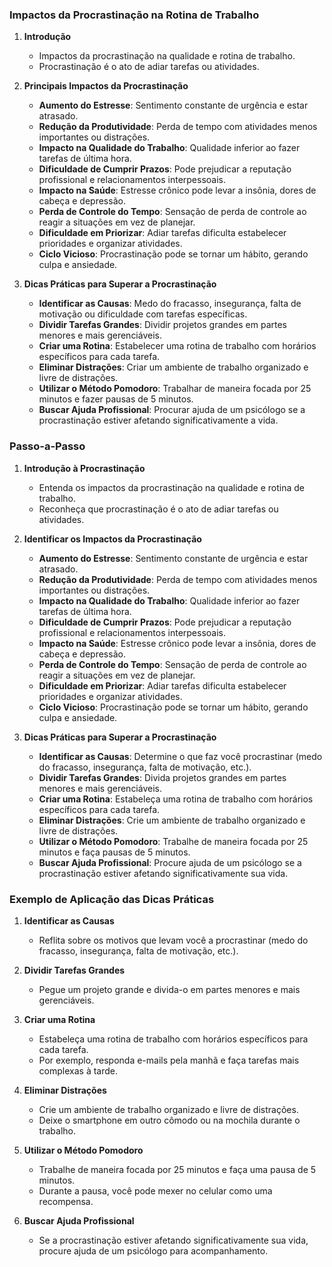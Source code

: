 ### Impactos da Procrastinação na Rotina de Trabalho

1. **Introdução**

   - Impactos da procrastinação na qualidade e rotina de trabalho.
   - Procrastinação é o ato de adiar tarefas ou atividades.

2. **Principais Impactos da Procrastinação**

   - **Aumento do Estresse**: Sentimento constante de urgência e estar atrasado.
   - **Redução da Produtividade**: Perda de tempo com atividades menos importantes ou distrações.
   - **Impacto na Qualidade do Trabalho**: Qualidade inferior ao fazer tarefas de última hora.
   - **Dificuldade de Cumprir Prazos**: Pode prejudicar a reputação profissional e relacionamentos interpessoais.
   - **Impacto na Saúde**: Estresse crônico pode levar a insônia, dores de cabeça e depressão.
   - **Perda de Controle do Tempo**: Sensação de perda de controle ao reagir a situações em vez de planejar.
   - **Dificuldade em Priorizar**: Adiar tarefas dificulta estabelecer prioridades e organizar atividades.
   - **Ciclo Vicioso**: Procrastinação pode se tornar um hábito, gerando culpa e ansiedade.

3. **Dicas Práticas para Superar a Procrastinação**
   - **Identificar as Causas**: Medo do fracasso, insegurança, falta de motivação ou dificuldade com tarefas específicas.
   - **Dividir Tarefas Grandes**: Dividir projetos grandes em partes menores e mais gerenciáveis.
   - **Criar uma Rotina**: Estabelecer uma rotina de trabalho com horários específicos para cada tarefa.
   - **Eliminar Distrações**: Criar um ambiente de trabalho organizado e livre de distrações.
   - **Utilizar o Método Pomodoro**: Trabalhar de maneira focada por 25 minutos e fazer pausas de 5 minutos.
   - **Buscar Ajuda Profissional**: Procurar ajuda de um psicólogo se a procrastinação estiver afetando significativamente a vida.

### Passo-a-Passo

1. **Introdução à Procrastinação**

   - Entenda os impactos da procrastinação na qualidade e rotina de trabalho.
   - Reconheça que procrastinação é o ato de adiar tarefas ou atividades.

2. **Identificar os Impactos da Procrastinação**

   - **Aumento do Estresse**: Sentimento constante de urgência e estar atrasado.
   - **Redução da Produtividade**: Perda de tempo com atividades menos importantes ou distrações.
   - **Impacto na Qualidade do Trabalho**: Qualidade inferior ao fazer tarefas de última hora.
   - **Dificuldade de Cumprir Prazos**: Pode prejudicar a reputação profissional e relacionamentos interpessoais.
   - **Impacto na Saúde**: Estresse crônico pode levar a insônia, dores de cabeça e depressão.
   - **Perda de Controle do Tempo**: Sensação de perda de controle ao reagir a situações em vez de planejar.
   - **Dificuldade em Priorizar**: Adiar tarefas dificulta estabelecer prioridades e organizar atividades.
   - **Ciclo Vicioso**: Procrastinação pode se tornar um hábito, gerando culpa e ansiedade.

3. **Dicas Práticas para Superar a Procrastinação**
   - **Identificar as Causas**: Determine o que faz você procrastinar (medo do fracasso, insegurança, falta de motivação, etc.).
   - **Dividir Tarefas Grandes**: Divida projetos grandes em partes menores e mais gerenciáveis.
   - **Criar uma Rotina**: Estabeleça uma rotina de trabalho com horários específicos para cada tarefa.
   - **Eliminar Distrações**: Crie um ambiente de trabalho organizado e livre de distrações.
   - **Utilizar o Método Pomodoro**: Trabalhe de maneira focada por 25 minutos e faça pausas de 5 minutos.
   - **Buscar Ajuda Profissional**: Procure ajuda de um psicólogo se a procrastinação estiver afetando significativamente sua vida.

### Exemplo de Aplicação das Dicas Práticas

1. **Identificar as Causas**

   - Reflita sobre os motivos que levam você a procrastinar (medo do fracasso, insegurança, falta de motivação, etc.).

2. **Dividir Tarefas Grandes**

   - Pegue um projeto grande e divida-o em partes menores e mais gerenciáveis.

3. **Criar uma Rotina**

   - Estabeleça uma rotina de trabalho com horários específicos para cada tarefa.
   - Por exemplo, responda e-mails pela manhã e faça tarefas mais complexas à tarde.

4. **Eliminar Distrações**

   - Crie um ambiente de trabalho organizado e livre de distrações.
   - Deixe o smartphone em outro cômodo ou na mochila durante o trabalho.

5. **Utilizar o Método Pomodoro**

   - Trabalhe de maneira focada por 25 minutos e faça uma pausa de 5 minutos.
   - Durante a pausa, você pode mexer no celular como uma recompensa.

6. **Buscar Ajuda Profissional**
   - Se a procrastinação estiver afetando significativamente sua vida, procure ajuda de um psicólogo para acompanhamento.
